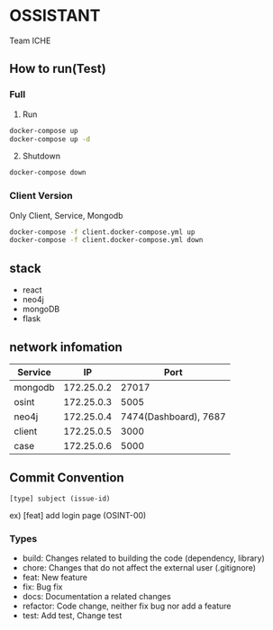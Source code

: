 # OSSISTANT
Team ICHE

## How to run(Test)
### Full 
1. Run
```bash
docker-compose up
docker-compose up -d 
```

2. Shutdown
```bash
docker-compose down 

```

### Client Version 
Only Client, Service, Mongodb
```bash
docker-compose -f client.docker-compose.yml up
docker-compose -f client.docker-compose.yml down
```

## stack 
- react
- neo4j
- mongoDB
- flask 

## network infomation
|**Service**|**IP**|**Port**|
|------|---|---|
|mongodb|172.25.0.2|27017|
|osint|172.25.0.3|5005|
|neo4j|172.25.0.4|7474(Dashboard), 7687|
|client|172.25.0.5|3000|
|case|172.25.0.6|5000| 

## Commit Convention
```
[type] subject (issue-id)
```
ex) [feat] add login page (OSINT-00)

### Types
- build: Changes related to building the code (dependency, library)
- chore: Changes that do not affect the external user (.gitignore)
- feat: New feature
- fix: Bug fix
- docs: Documentation a related changes
- refactor: Code change, neither fix bug nor add a feature
- test: Add test, Change test